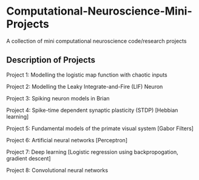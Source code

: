 # Computational-Neuroscience-Mini-Projects
A collection of mini computational neuroscience code/research projects 

## Description of Projects

Project 1: Modelling the logistic map function with chaotic inputs

Project 2: Modelling the Leaky Integrate-and-Fire (LIF) Neuron

Project 3: Spiking neuron models in Brian

Project 4: Spike-time dependent synaptic plasticity (STDP) [Hebbian learning]

Project 5: Fundamental models of the primate visual system [Gabor Filters]

Project 6: Artificial neural networks [Perceptron]

Project 7: Deep learning [Logistic regression using backpropogation, gradient descent]

Project 8: Convolutional neural networks
